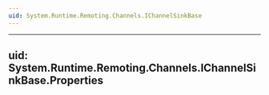 ```yaml
---
uid: System.Runtime.Remoting.Channels.IChannelSinkBase
---
```


---
uid: System.Runtime.Remoting.Channels.IChannelSinkBase.Properties
---
